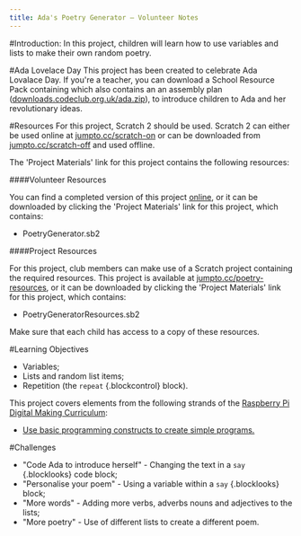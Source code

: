 ```yaml
---
title: Ada's Poetry Generator — Volunteer Notes
---
```


#Introduction:
In this project, children will learn how to use variables and lists to make their own random poetry.

#Ada Lovelace Day
This project has been created to celebrate Ada Lovalace Day. If you're a teacher, you can download a School Resource Pack containing which also contains an an assembly plan ([downloads.codeclub.org.uk/ada.zip](http://downloads.codeclub.org.uk/ada.zip)), to introduce children to Ada and her revolutionary ideas.

#Resources
For this project, Scratch 2 should be used. Scratch 2 can either be used online at [jumpto.cc/scratch-on](http://jumpto.cc/scratch-on) or can be downloaded from [jumpto.cc/scratch-off](http://jumpto.cc/scratch-off) and used offline.

The 'Project Materials' link for this project contains the following resources:

####Volunteer Resources

You can find a completed version of this project <a href="http://scratch.mit.edu/projects/77844926/#editor">online</a>, or it can be downloaded by clicking the 'Project Materials' link for this project, which contains:

+ PoetryGenerator.sb2

####Project Resources

For this project, club members can make use of a Scratch project containing the required resources. This project is available at [jumpto.cc/poetry-resources](http://jumpto.cc/poetry-resources), or it can be downloaded by clicking the 'Project Materials' link for this project, which contains:

+ PoetryGeneratorResources.sb2

Make sure that each child has access to a copy of these resources.

#Learning Objectives
+ Variables;
+ Lists and random list items;
+ Repetition (the `repeat` {.blockcontrol} block).

This project covers elements from the following strands of the [Raspberry Pi Digital Making Curriculum](http://rpf.io/curriculum):

+ [Use basic programming constructs to create simple programs.](https://www.raspberrypi.org/curriculum/programming/creator)

#Challenges
+ "Code Ada to introduce herself" - Changing the text in a `say` {.blocklooks} code block;
+ "Personalise your poem" - Using a variable within a `say` {.blocklooks} block;
+ "More words" - Adding more verbs, adverbs nouns and adjectives to the lists;
+ "More poetry" - Use of different lists to create a different poem.

